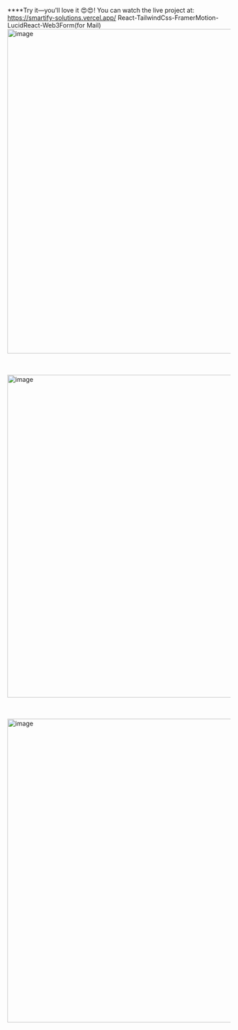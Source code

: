 ****Try it—you'll love it 😍😍! You can watch the live project at:        https://smartify-solutions.vercel.app/
React-TailwindCss-FramerMotion-LucidReact-Web3Form(for Mail)
<img width="1366" height="733" alt="image" src="https://github.com/user-attachments/assets/eb631f1e-cf59-4451-8bb1-4d225c2ded3c" />

<br/><br/>
<img width="1366" height="729" alt="image" src="https://github.com/user-attachments/assets/430a8fdd-2257-4d08-84a9-783f983877d6" />

<br/><br/>
<img width="1366" height="686" alt="image" src="https://github.com/user-attachments/assets/2b66a008-21df-4a45-8057-79b6caa89384" />
